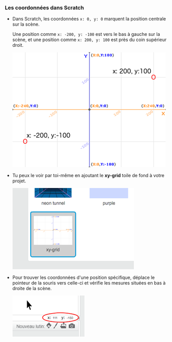 ### Les coordonnées dans Scratch

+ Dans Scratch, les coordonnées `x: 0, y: 0` marquent la position centrale sur la scène.
    
    Une position comme `x: -200, y: -100` est vers le bas à gauche sur la scène, et une position comme `x: 200, y: 100` est près du coin supérieur droit.
    
    ![Coordonnées de la scène](images/coordinates-stage.png)

+ Tu peux le voir par toi-même en ajoutant le **xy-grid** toile de fond à votre projet.
    
    ![Coordonnées de la scène](images/coordinates-backdrop.png)

+ Pour trouver les coordonnées d'une position spécifique, déplace le pointeur de la souris vers celle-ci et vérifie les mesures situées en bas à droite de la scène.
    
    ![Lecture des coordonnées](images/coordinates-xy-example.png)